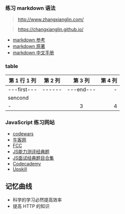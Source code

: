 ### 练习 markdown 语法
>http://www.zhangxianglin.com/

>https://changxianglin.github.io/
+ [markdown 参考](http://ouapi.com/tool/md)
+ [markdown 原著](https://daringfireball.net/projects/markdown/syntax)
+ [markdown 中文手册](http://wowubuntu.com/markdown/#list)

### table

| 第 1 行 1 列 | 第 2 列 | 第 3 列 | 第 4 列 |
|-------------|:--------:|:------:|--------:|
|---first---| ------| ---end---| -|
|sencond| | | |end|
|-| | 3 | 4 |


### JavaScript 练习网站
+ [codewars](https://www.codewars.com/)
+ [牛客网](https://www.nowcoder.com/ta/js-assessment)
+ [FCC](https://freecodecamp.cn/)
+ [JS能力测评经典题](https://www.nowcoder.com/ta/js-assessment?query=&asc=true&order=&page=1)
+ [JS面试经典题目合集](https://www.nowcoder.com/ta/front-end-interview)
+ [Codecademy](https://www.codecademy.com/)
+ [Upskill](https://upskillcourses.com/)


## 记忆曲线
+ 科学的学习必然提高效率
+ 提高 HTTP 的知识
